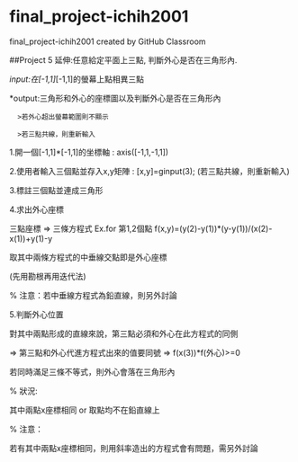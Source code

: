 # final_project-ichih2001
final_project-ichih2001 created by GitHub Classroom

##Project 5 延伸:任意給定平面上三點, 判斷外心是否在三角形內.

  *input:在[-1,1]*[-1,1]的螢幕上點相異三點
  
  *output:三角形和外心的座標圖以及判斷外心是否在三角形內
  
      >若外心超出螢幕範圍則不顯示
      
      >若三點共線，則重新輸入

1.開一個[-1,1]*[-1,1]的坐標軸 : axis([-1,1,-1,1])
		
2.使用者輸入三個點並存入x,y矩陣 : [x,y]=ginput(3);
  (若三點共線，則重新輸入)

3.標註三個點並連成三角形

4.求出外心座標

三點座標 => 三條方程式
Ex.for 第1,2個點
	f(x,y)=(y(2)-y(1))*(y-y(1))/(x(2)-x(1))+y(1)-y

取其中兩條方程式的中垂線交點即是外心座標

(先用勘根再用迭代法)

% 注意：若中垂線方程式為鉛直線，則另外討論

5.判斷外心位置

對其中兩點形成的直線來說，第三點必須和外心在此方程式的同側

  => 第三點和外心代進方程式出來的值要同號 => f(x(3))*f(外心)>=0

若同時滿足三條不等式，則外心會落在三角形內

% 狀況:

其中兩點x座標相同 or 取點均不在鉛直線上

% 注意：

若有其中兩點x座標相同，則用斜率造出的方程式會有問題，需另外討論
